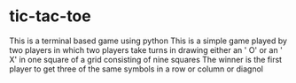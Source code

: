 # tic-tac-toe
This is a terminal based game using python
This is a simple game played by two players in which two players take turns in drawing either an ' O' or an ' X' in one square of a grid consisting of nine squares
The winner is the first player to get three of the same symbols in a row or column or diagnol
